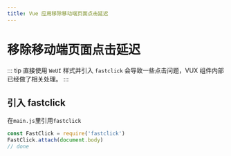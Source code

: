 ```yaml
---
title: Vue 应用移除移动端页面点击延迟
---
```


# 移除移动端页面点击延迟

::: tip
直接使用 `WeUI` 样式并引入 `fastclick` 会导致一些点击问题，VUX 组件内部已经做了相关处理。
:::

## 引入 fastclick

在`main.js`里引用`fastclick`

``` js
const FastClick = require('fastclick')
FastClick.attach(document.body)
// done
```